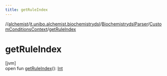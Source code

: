 ```yaml
---
title: getRuleIndex
---
```

//[alchemist](../../../../index.html)/[it.unibo.alchemist.biochemistrydsl](../../index.html)/[BiochemistrydslParser](../index.html)/[CustomConditionsContext](index.html)/[getRuleIndex](get-rule-index.html)



# getRuleIndex



[jvm]\
open fun [getRuleIndex](get-rule-index.html)(): [Int](https://kotlinlang.org/api/latest/jvm/stdlib/kotlin/-int/index.html)




